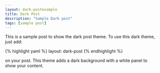 ```yaml
---
layout: dark-postexample
title: Dark Post
description: "Sample Dark post"
tags: [sample post]
---
```


This is a sample post to show the dark post theme. To use this dark theme, just add:

{% highlight yaml %}
    layout: dark-post
{% endhighlight %}

on your post. This theme adds a dark background with a white panel to show your content.
